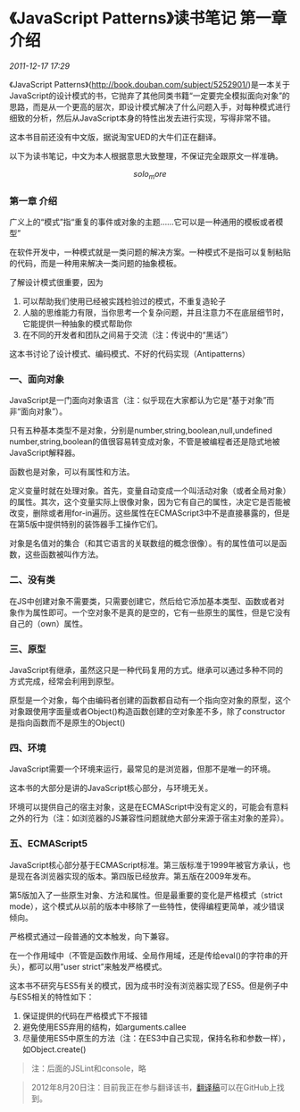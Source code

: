 # 《JavaScript Patterns》读书笔记 第一章 介绍
_2011-12-17 17:29_

《JavaScript Patterns》(<http://book.douban.com/subject/5252901/>)是一本关于JavaScript的设计模式的书，它抛弃了其他同类书籍“一定要完全模拟面向对象”的思路，而是从一个更高的层次，即设计模式解决了什么问题入手，对每种模式进行细致的分析，然后从JavaScript本身的特性出发去进行实现，写得非常不错。

这本书目前还没有中文版，据说淘宝UED的大牛们正在翻译。

以下为读书笔记，中文为本人根据意思大致整理，不保证完全跟原文一样准确。

$$solo_more$$

### 第一章 介绍

广义上的“模式”指“重复的事件或对象的主题……它可以是一种通用的模板或者模型”

在软件开发中，一种模式就是一类问题的解决方案。一种模式不是指可以复制粘贴的代码，而是一种用来解决一类问题的抽象模板。

了解设计模式很重要，因为

1. 可以帮助我们使用已经被实践检验过的模式，不重复造轮子
2. 人脑的思维能力有限，当你思考一个复杂问题，并且注意力不在底层细节时，它能提供一种抽象的模式帮助你
3. 在不同的开发者和团队之间易于交流（注：传说中的“黑话”）

这本书讨论了设计模式、编码模式、不好的代码实现（Antipatterns）

### 一、面向对象

JavaScript是一门面向对象语言（注：似乎现在大家都认为它是“基于对象”而非“面向对象”）。

只有五种基本类型不是对象，分别是number,string,boolean,null,undefined
number,string,boolean的值很容易转变成对象，不管是被编程者还是隐式地被JavaScript解释器。

函数也是对象，可以有属性和方法。

定义变量时就在处理对象。首先，变量自动变成一个叫活动对象（或者全局对象）的属性。其次，这个变量实际上很像对象，因为它有自己的属性，决定它是否能被改变，删除或者用for-in遍历。这些属性在ECMAScript3中不是直接暴露的，但是在第5版中提供特别的装饰器手工操作它们。

对象是名值对的集合（和其它语言的关联数组的概念很像）。有的属性值可以是函数，这些函数被叫作方法。

### 二、没有类

在JS中创建对象不需要类，只需要创建它，然后给它添加基本类型、函数或者对象作为属性即可。一个空对象不是真的是空的，它有一些原生的属性，但是它没有自己的（own）属性。

### 三、原型

JavaScript有继承，虽然这只是一种代码复用的方式。继承可以通过多种不同的方式完成，经常会利用到原型。

原型是一个对象，每个由编码者创建的函数都自动有一个指向空对象的原型，这个对象跟使用字面量或者Object()构造函数创建的空对象差不多，除了constructor是指向函数而不是原生的Object()

### 四、环境

JavaScript需要一个环境来运行，最常见的是浏览器，但那不是唯一的环境。

这本书的大部分是讲的JavaScript核心部分，与环境无关。

环境可以提供自己的宿主对象，这是在ECMAScript中没有定义的，可能会有意料之外的行为（注：如浏览器的JS兼容性问题就绝大部分来源于宿主对象的差异）。

### 五、ECMAScript5

JavaScript核心部分基于ECMAScript标准。第三版标准于1999年被官方承认，也是现在各浏览器实现的版本。第四版已经放弃。第五版在2009年发布。

第5版加入了一些原生对象、方法和属性。但是最重要的变化是严格模式（strict mode），这个模式从以前的版本中移除了一些特性，使得编程更简单，减少错误倾向。

严格模式通过一段普通的文本触发，向下兼容。

在一个作用域中（不管是函数作用域、全局作用域，还是传给eval()的字符串的开头），都可以用”user strict”来触发严格模式。

这本书不研究与ES5有关的模式，因为成书时没有浏览器实现了ES5。但是例子中与ES5相关的特性如下：

1. 保证提供的代码在严格模式下不报错
2. 避免使用ES5弃用的结构，如arguments.callee
3. 尽量使用ES5中原生的方法（注：在ES3中自己实现，保持名称和参数一样），如Object.create()

> 注：后面的JSLint和console，略

> 2012年8月20日注：目前我正在参与翻译该书，[翻译稿](https://github.com/TooooBug/javascript.patterns)可以在GitHub上找到。